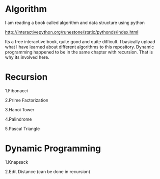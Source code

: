 # Algorithm

I am reading a book called algorithm and data structure using python

http://interactivepython.org/runestone/static/pythonds/index.html

Its a free interactive book, quite good and quite difficult. I basically upload what I have learned about different algorithms to this repository. Dynamic programming happened to be in the same chapter with recursion. That is why its involved here.

# Recursion

1.Fibonacci

2.Prime Factorization

3.Hanoi Tower

4.Palindrome

5.Pascal Triangle

# Dynamic Programming

1.Knapsack

2.Edit Distance (can be done in recursion)

